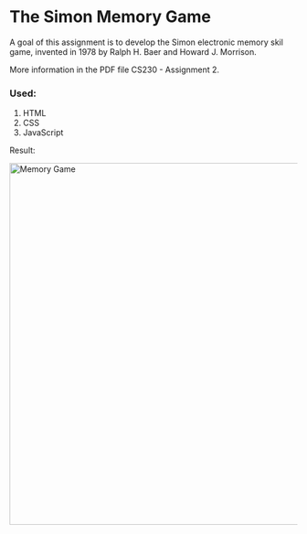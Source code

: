 # The Simon Memory Game

A goal of this assignment is to develop the Simon electronic memory skil game, invented in 1978 by Ralph H. Baer and Howard J. Morrison.

More information in the PDF file CS230 - Assignment 2.

### Used:
1. HTML
2. CSS
3. JavaScript


Result:

<img width="633" alt="Memory Game" src="https://github.com/tmshts/Web_Information_Processing/assets/74012536/16fa569b-04f2-45f4-909a-0b07d9e4fe91">